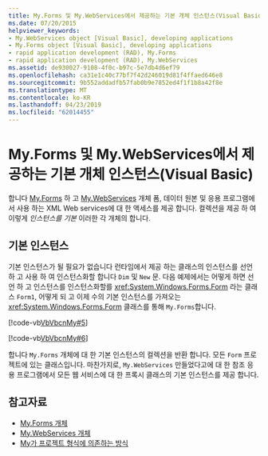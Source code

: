 ```yaml
---
title: My.Forms 및 My.WebServices에서 제공하는 기본 개체 인스턴스(Visual Basic)
ms.date: 07/20/2015
helpviewer_keywords:
- My.WebServices object [Visual Basic], developing applications
- My.Forms object [Visual Basic], developing applications
- rapid application development (RAD), My.Forms
- rapid application development (RAD), My.WebServices
ms.assetid: de930027-9108-4f0c-b97c-5e7db4d6ef79
ms.openlocfilehash: ca31e1c40c77bf7f42d246019d81f4ffaed646e8
ms.sourcegitcommit: 9b552addadfb57fab0b9e7852ed4f1f1b8a42f8e
ms.translationtype: MT
ms.contentlocale: ko-KR
ms.lasthandoff: 04/23/2019
ms.locfileid: "62014455"
---
```

# <a name="default-object-instances-provided-by-myforms-and-mywebservices-visual-basic"></a>My.Forms 및 My.WebServices에서 제공하는 기본 개체 인스턴스(Visual Basic)
합니다 [My.Forms](../../../visual-basic/language-reference/objects/my-forms-object.md) 하 고 [My.WebServices](../../../visual-basic/language-reference/objects/my-webservices-object.md) 개체 폼, 데이터 원본 및 응용 프로그램에서 사용 하는 XML Web services에 대 한 액세스를 제공 합니다. 컬렉션을 제공 하 여 이렇게 *인스턴스를 기본* 이러한 각 개체의 합니다.  
  
## <a name="default-instances"></a>기본 인스턴스  
 기본 인스턴스가 될 필요가 없습니다 런타임에서 제공 하는 클래스의 인스턴스를 선언 하 고 사용 하 여 인스턴스화할 합니다 `Dim` 및 `New` 문. 다음 예제에서는 어떻게 하면 선언 하 고 인스턴스를 인스턴스화할를 <xref:System.Windows.Forms.Form> 라는 클래스 `Form1`, 어떻게 되 고 이제 수의 기본 인스턴스를 가져오는 <xref:System.Windows.Forms.Form> 클래스를 통해 `My.Forms`합니다.  
  
 [!code-vb[VbVbcnMy#5](~/samples/snippets/visualbasic/VS_Snippets_VBCSharp/VbVbcnMy/VB/Class1.vb#5)]  
  
 [!code-vb[VbVbcnMy#6](~/samples/snippets/visualbasic/VS_Snippets_VBCSharp/VbVbcnMy/VB/Class1.vb#6)]  
  
 합니다 `My.Forms` 개체에 대 한 기본 인스턴스의 컬렉션을 반환 합니다. 모든 `Form` 프로젝트에 있는 클래스입니다. 마찬가지로, `My.WebServices` 만들었다고에 대 한 참조 응용 프로그램에서 모든 웹 서비스에 대 한 프록시 클래스의 기본 인스턴스를 제공 합니다.  
  
## <a name="see-also"></a>참고자료

- [My.Forms 개체](../../../visual-basic/language-reference/objects/my-forms-object.md)
- [My.WebServices 개체](../../../visual-basic/language-reference/objects/my-webservices-object.md)
- [My가 프로젝트 형식에 의존하는 방식](../../../visual-basic/developing-apps/development-with-my/how-my-depends-on-project-type.md)
